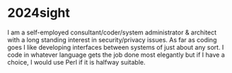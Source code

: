 # 2024sight
I am a self-employed consultant/coder/system administrator & architect with a long standing interest in security/privacy issues. As far as coding goes I like developing interfaces between systems of just about any sort. I code in whatever language gets the job done most elegantly but if I have a choice, I would use Perl if it is halfway suitable.
